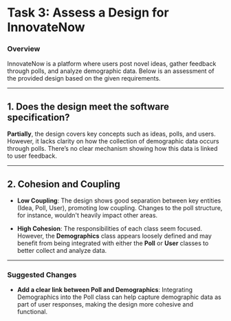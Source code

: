 # Task 3: Assess a Design for InnovateNow

### Overview
InnovateNow is a platform where users post novel ideas, gather feedback through polls, and analyze demographic data. Below is an assessment of the provided design based on the given requirements.

---

## 1. Does the design meet the software specification?

**Partially**, the design covers key concepts such as ideas, polls, and users. However, it lacks clarity on how the collection of demographic data occurs through polls. There’s no clear mechanism showing how this data is linked to user feedback.

---

## 2. Cohesion and Coupling

- **Low Coupling**: The design shows good separation between key entities (Idea, Poll, User), promoting low coupling. Changes to the poll structure, for instance, wouldn't heavily impact other areas.

- **High Cohesion**: The responsibilities of each class seem focused. However, the **Demographics** class appears loosely defined and may benefit from being integrated with either the **Poll** or **User** classes to better collect and analyze data.

---

### Suggested Changes
- **Add a clear link between Poll and Demographics**: Integrating Demographics into the Poll class can help capture demographic data as part of user responses, making the design more cohesive and functional.
